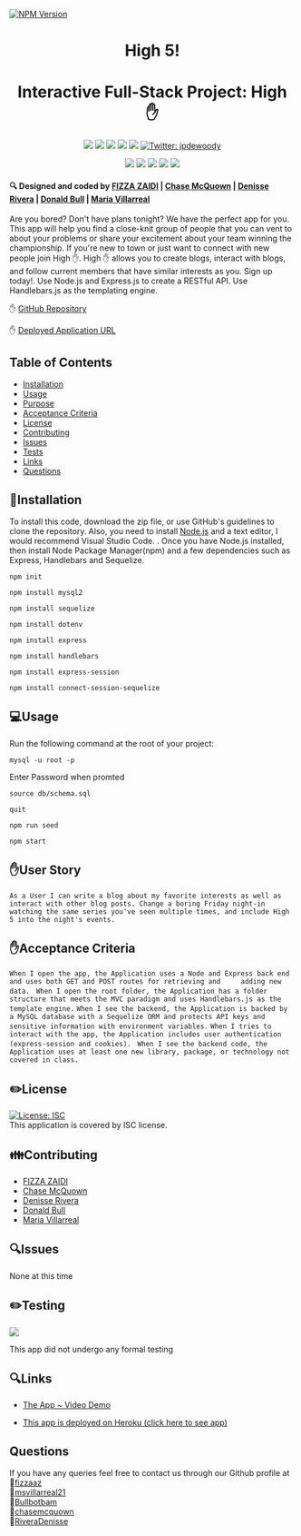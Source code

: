 [![NPM Version](https://img.shields.io/npm/v/npm.svg?style=flat)]()
<br />

  <h1 align="center"> High 5! </h1>

<h1 align="center">Interactive Full-Stack Project: High ✋</h1>
  
<p align="center">
    <img src="https://img.shields.io/github/repo-size/jpd61/e-commerce-backend" />
    <img src="https://img.shields.io/github/languages/top/jpd61/e-commerce-backend"  />
    <img src="https://img.shields.io/github/issues/jpd61/e-commerce-backend" />
    <img src="https://img.shields.io/github/last-commit/jpd61/e-commerce-backend" >
    <a href="https://github.com/jpd61"><img src="https://img.shields.io/github/followers/jpd61?style=social" target="_blank" /></a>
    <a href="https://twitter.com/jpdewoody">
        <img alt="Twitter: jpdewoody" src="https://img.shields.io/twitter/follow/jpdewoody.svg?style=social" target="_blank" />
    </a>
</p>
  
<p align="center">
    <img src="https://img.shields.io/badge/Javascript-yellow" />
    <img src="https://img.shields.io/badge/express-orange" />
    <img src="https://img.shields.io/badge/Sequelize-blue"  />
    <img src="https://img.shields.io/badge/mySQL-blue"  />
    <img src="https://img.shields.io/badge/dotenv-green" />
</p>

 <h4>🔍 Designed and coded by <a href="https://github.com/fizzaaz">FIZZA ZAIDI</a> | <a href="https://github.com/chasemcquown">Chase McQuown</a> | <a href="https://github.com/RiveraDenisse">Denisse Rivera</a> | <a href="https://github.com/Bullbotbam">Donald Bull</a> | <a href="https://github.com/msvillarreal21">Maria Villarreal</a></h4>


Are you bored? Don't have plans tonight? We have the perfect app for you. This app will help you find a close-knit group of people that you can vent to about your problems or share your excitement about your team winning the championship. If you're new to town or just want to connect with new people join High ✋. High ✋ allows you to create blogs, interact with blogs, and follow current members that have similar interests as you. Sign up today!. 
Use Node.js and Express.js to create a RESTful API. Use Handlebars.js as the templating engine.

✋ [GitHub Repository](https://github.com/chasemcquown/high-five/)

✋ [Deployed Application URL](#)


## Table of Contents

- [Installation](#installation)
- [Usage](#usage)
- [Purpose](#purpose)
- [Acceptance Criteria](#acceptance-criteria)
- [License](#license)
- [Contributing](#contributing)
- [Issues](#issues)
- [Tests](#tests)
- [Links](#links)
- [Questions](#questions)



## 💾Installation

  To install this code, download the zip file, or use GitHub's guidelines to clone the repository. Also, you need to install [Node.js](https://nodejs.org/en/) and a text editor, I would recommend Visual Studio Code. . Once you have Node.js installed, then install Node Package Manager(npm) and a few dependencies such as Express, Handlebars and Sequelize. 

  `npm init`

  `npm install mysql2`

  `npm install sequelize`

  `npm install dotenv`

  `npm install express`

  `npm install handlebars`

  `npm install express-session`

  `npm install connect-session-sequelize `


## 💻Usage
  
Run the following command at the root of your project:

`mysql -u root -p`

Enter Password when promted

`source db/schema.sql`

`quit`

`npm run seed`
  
`npm start`


## ✋User Story

`As a User I can write a blog about my favorite interests as well as interact with other blog posts. Change a boring Friday night-in watching the same series you've seen multiple times, and include High 5 into the night's events.`


## ✋Acceptance Criteria

 ` When I open the app, the Application uses a Node and Express back end and uses both GET and POST routes for retrieving and     adding new data. `
 ` When I open the root folder, the Application has a folder structure that meets the MVC paradigm and uses Handlebars.js as the template engine.`
 ` When I see the backend, the Application is backed by a MySQL database with a Sequelize ORM and protects API keys and sensitive information with environment variables. `
 `When I tries to interact with the app, the Application includes user authentication (express-session and cookies). ` 
 `When I see the backend code, the Application uses at least one new library, package, or technology not covered in class. `


## ✏️License

[![License: ISC](https://img.shields.io/badge/License-ISC-blue.svg)](https://opensource.org/licenses/ISC)
<br />
This application is covered by ISC license.


## 👪Contributing

- <a href="https://github.com/fizzaaz">FIZZA ZAIDI</a> 
- <a href="https://github.com/chasemcquown">Chase McQuown</a>
- <a href="https://github.com/RiveraDenisse">Denisse Rivera</a> 
- <a href="https://github.com/Bullbotbam">Donald Bull</a> 
- <a href="https://github.com/msvillarreal21">Maria Villarreal</a></h4>


## 🔍Issues

None at this time


## ✏️Testing

  [![](https://i9.ytimg.com)](https://youtu.be/)

This app did not undergo any formal testing


## 🔍Links

- [The App ~ Video Demo](https://youtu.be/)

- [This app is deployed on Heroku (click here to see app)](https://dashboard.heroku.com/apps)


## Questions

 If you have any queries feel free to contact us through our Github profile at  
 👋[fizzaaz](https://github.com/fizzaaz/) <br>
 👋[msvillarreal21](https://github.com/msvillarreal21/)<br>
 👋[Bullbotbam](https://github.com/Bullbotbam/)<br>
 👋[chasemcquown](https://github.com/chasemcquown/)<br>
 👋[RiveraDenisse](https://github.com/RiveraDenisse/)

